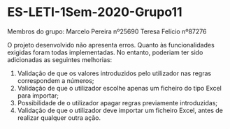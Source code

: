 # ES-LETI-1Sem-2020-Grupo11

Membros do grupo:
Marcelo Pereira nº25690
Teresa Felício nº87276

O projeto desenvolvido não apresenta erros.
Quanto às funcionalidades exigidas foram todas implementadas. No entanto, poderiam ter sido adicionadas as seguintes melhorias:
1. Validação de que os valores introduzidos pelo utilizador nas regras correspondem a números;
2. Validação de que o utilizador escolhe apenas um ficheiro do tipo Excel para importar;
3. Possibilidade de o utilizador apagar regras previamente introduzidas;
4. Validação de que o utilizador deve importar um ficheiro Excel, antes de realizar qualquer outra ação.
